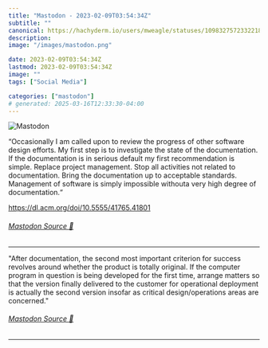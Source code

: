 ```yaml
---
title: "Mastodon - 2023-02-09T03:54:34Z"
subtitle: ""
canonical: https://hachyderm.io/users/mweagle/statuses/109832757233221860
description:
image: "/images/mastodon.png"

date: 2023-02-09T03:54:34Z
lastmod: 2023-02-09T03:54:34Z
image: ""
tags: ["Social Media"]

categories: ["mastodon"]
# generated: 2025-03-16T12:33:30-04:00
---
```

![Mastodon](/images/mastodon.png)

<p>“Occasionally I am called upon to review the progress of other software design efforts. My first step is to investigate the state of the documentation. If the documentation is in serious default my first recommendation is simple. Replace project management. Stop all activities not related to documentation. Bring the documentation up to acceptable standards. Management of software is simply impossible withouta very high degree of documentation.“</p><p><a href="https://dl.acm.org/doi/10.5555/41765.41801" target="_blank" rel="nofollow noopener noreferrer" translate="no"><span class="invisible">https://</span><span class="ellipsis">dl.acm.org/doi/10.5555/41765.4</span><span class="invisible">1801</span></a></p>


###### [Mastodon Source 🐘](https://hachyderm.io/@mweagle/109832757233221860)

___

<p>&quot;After documentation, the second most important criterion for success revolves around whether the product is totally original. If the computer program in question is being developed for the first time, arrange matters so that the version finally delivered to the customer for operational deployment is actually the second version insofar as critical design/operations areas are concerned.&quot;</p>


###### [Mastodon Source 🐘](https://hachyderm.io/@mweagle/109835844174669446)

___
